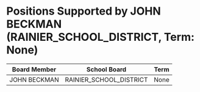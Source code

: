 # Positions Supported by JOHN BECKMAN (RAINIER_SCHOOL_DISTRICT, Term: None)

| Board Member | School Board | Term |
|--------------|--------------|------|
| JOHN BECKMAN | RAINIER_SCHOOL_DISTRICT | None |

